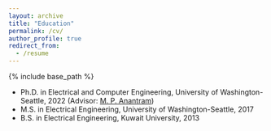 ```yaml
---
layout: archive
title: "Education"
permalink: /cv/
author_profile: true
redirect_from:
  - /resume
---
```


{% include base_path %}

* Ph.D. in Electrical and Computer Engineering, University of Washington-Seattle, 2022 (Advisor: [M. P. Anantram](https://sites.uw.edu/anantmp/))
* M.S. in Electrical Engineering, University of Washington-Seattle, 2017
* B.S. in Electrical Engineering, Kuwait University, 2013

